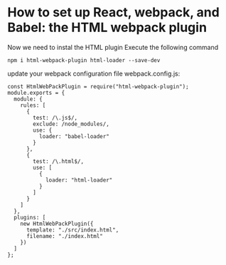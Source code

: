 # How to set up React, webpack, and Babel: the HTML webpack plugin

Now we need to instal the HTML plugin
Execute the following command
```
npm i html-webpack-plugin html-loader --save-dev
```
update your webpack configuration file webpack.config.js:
```
const HtmlWebPackPlugin = require("html-webpack-plugin");
module.exports = {
  module: {
    rules: [
      {
        test: /\.js$/,
        exclude: /node_modules/,
        use: {
          loader: "babel-loader"
        }
      },
      {
        test: /\.html$/,
        use: [
          {
            loader: "html-loader"
          }
        ]
      }
    ]
  },
  plugins: [
    new HtmlWebPackPlugin({
      template: "./src/index.html",
      filename: "./index.html"
    })
  ]
};
```

